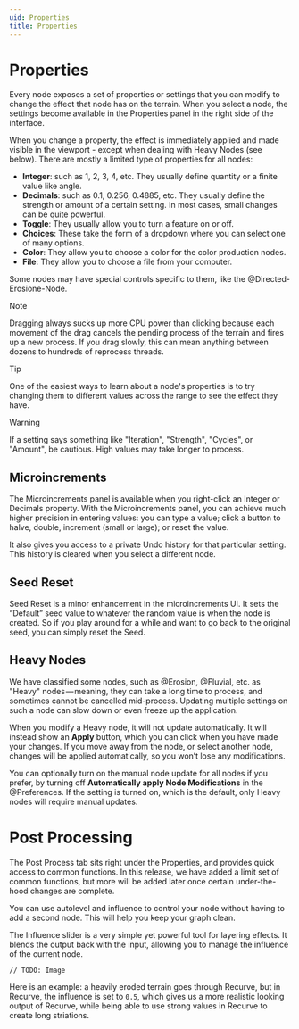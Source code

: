 ```yaml
---
uid: Properties
title: Properties
---
```


# Properties
Every node exposes a set of properties or settings that you can modify to change the effect that node has on the terrain. When you select a node, the settings become available in the Properties panel in the right side of the interface.

When you change a property, the effect is immediately applied and made visible in the viewport - except when dealing with Heavy Nodes (see below). There are mostly a limited type of properties for all nodes:
- **Integer**: such as 1, 2, 3, 4, etc. They usually define quantity or a finite value like angle.
- **Decimals**: such as 0.1, 0.256, 0.4885, etc. They usually define the strength or amount of a certain setting. In most cases, small changes can be quite powerful.
- **Toggle**: They usually allow you to turn a feature on or off.
- **Choices**: These take the form of a dropdown where you can select one of many options.
- **Color**: They allow you to choose a color for the color production nodes.
- **File**: They allow you to choose a file from your computer.

Some nodes may have special controls specific to them, like the @Directed-Erosione-Node.

> [!NOTE] 
> Dragging always sucks up more CPU power than clicking because each movement of the drag cancels the pending process of the terrain and fires up a new process. If you drag slowly, this can mean anything between dozens to hundreds of reprocess threads.

> [!TIP]
> One of the easiest ways to learn about a node's properties is to try changing them to different values across the range to see the effect they have.

> [!WARNING]
> If a setting says something like "Iteration", "Strength", "Cycles", or "Amount", be cautious. High values may take longer to process. 

## Microincrements
The Microincrements panel is available when you right-click an Integer or Decimals property. With the Microincrements panel, you can achieve much higher precision in entering values: you can type a value; click a button to halve, double, increment (small or large); or reset the value.

It also gives you access to a private Undo history for that particular setting. This history is cleared when you select a different node.

## Seed Reset
Seed Reset is a minor enhancement in the microincrements UI. It sets the “Default” seed value to whatever the random value is when the node is created. So if you play around for a while and want to go back to the original seed, you can simply reset the Seed.

## Heavy Nodes
We have classified some nodes, such as @Erosion, @Fluvial, etc. as "Heavy" nodes — meaning, they can take a long time to process, and sometimes cannot be cancelled mid-process. Updating multiple settings on such a node can slow down or even freeze up the application.

When you modify a Heavy node, it will not update automatically. It will instead show an **Apply** button, which you can click when you have made your changes.
If you move away from the node, or select another node, changes will be applied automatically, so you won’t lose any modifications.

You can optionally turn on the manual node update for all nodes if you prefer, by turning off **Automatically apply Node Modifications** in the @Preferences. If the setting is turned on, which is the default, only Heavy nodes will require manual updates.

#  Post Processing
The Post Process tab sits right under the Properties, and provides quick access to common functions. In this release, we have added a limit set of common functions, but more will be added later once certain under-the-hood changes are complete.

You can use autolevel and influence to control your node without having to add a second node. This will help you keep your graph clean.

The Influence slider is a very simple yet powerful tool for layering effects. It blends the output back with the input, allowing you to manage the influence of the current node.

`// TODO: Image`

Here is an example: a heavily eroded terrain goes through Recurve, but in Recurve, the influence is set to `0.5`, which gives us a more realistic looking output of Recurve, while being able to use strong values in Recurve to create long striations.